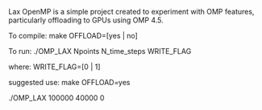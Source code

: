 Lax OpenMP is a simple project created to experiment with OMP features, particularly offloading to GPUs using OMP 4.5.

To compile: 
make OFFLOAD=[yes | no]

To run:
./OMP_LAX Npoints N_time_steps WRITE_FLAG

where: WRITE_FLAG=[0 | 1]

suggested use:
make OFFLOAD=yes

./OMP_LAX 100000 40000 0

